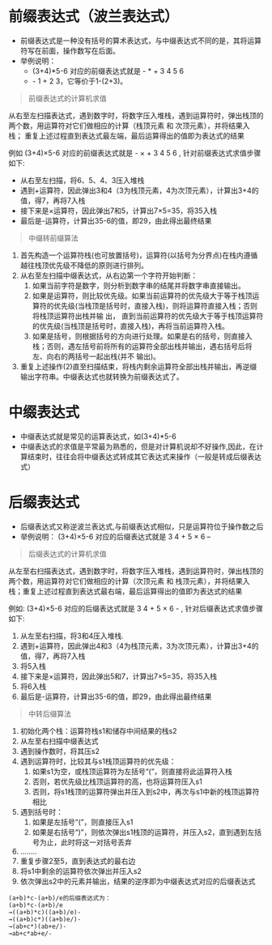 # 前缀表达式（波兰表达式）
- 前缀表达式是一种没有括号的算术表达式，与中缀表达式不同的是，其将运算符写在前面，操作数写在后面。
- 举例说明：
  - (3+4)*5-6 对应的前缀表达式就是 - * + 3 4 5 6
  - \- 1 + 2 3，它等价于1-(2+3)。




> 前缀表达式的计算机求值

从右至左扫描表达式，遇到数字时，将数字压入堆栈，遇到运算符时，弹出栈顶的两个数，用运算符对它们做相应的计算（栈顶元素 和 次顶元素），并将结果入栈；
重复上述过程直到表达式最左端，最后运算得出的值即为表达式的结果

例如 (3+4)×5-6 对应的前缀表达式就是 - × + 3 4 5 6 , 针对前缀表达式求值步骤如下:

- 从右至左扫描，将6、5、4、3压入堆栈
- 遇到+运算符，因此弹出3和4（3为栈顶元素，4为次顶元素），计算出3+4的值，得7，再将7入栈
- 接下来是×运算符，因此弹出7和5，计算出7×5=35，将35入栈
- 最后是-运算符，计算出35-6的值，即29，由此得出最终结果




> 中缀转前缀算法

1. 首先构造一个运算符栈(也可放置括号)，运算符(以括号为分界点)在栈内遵循越往栈顶优先级不降低的原则进行排列。
2. 从右至左扫描中缀表达式，从右边第一个字符开始判断：
   1. 如果当前字符是数字，则分析到数字串的结尾并将数字串直接输出。
   2. 如果是运算符，则比较优先级。如果当前运算符的优先级大于等于栈顶运算符的优先级(当栈顶是括号时，直接入栈)，则将运算符直接入栈；否则将栈顶运算符出栈并输    出，  直到当前运算符的优先级大于等于栈顶运算符的优先级(当栈顶是括号时，直接入栈)，再将当前运算符入栈。
   3. 如果是括号，则根据括号的方向进行处理。如果是右的括号，则直接入栈；否则，遇左括号前将所有的运算符全部出栈并输出，遇右括号后将左、向右的两括号一起出栈(并不 输出)。
3. 重复上述操作(2)直至扫描结束，将栈内剩余运算符全部出栈并输出，再逆缀输出字符串。中缀表达式也就转换为前缀表达式了。




# 中缀表达式

- 中缀表达式就是常见的运算表达式，如(3+4)*5-6
- 中缀表达式的求值是平常最为熟悉的，但是对计算机说却不好操作,因此，在计算结束时，往往会将中缀表达式转成其它表达式来操作（一般是转成后缀表达式）




# 后缀表达式

- 后缀表达式又称逆波兰表达式,与前缀表达式相似，只是运算符位于操作数之后
- 举例说明： (3+4)×5-6 对应的后缀表达式就是 3 4 + 5 × 6 –




> 后缀表达式的计算机求值

从左至右扫描表达式，遇到数字时，将数字压入堆栈，遇到运算符时，弹出栈顶的两个数，用运算符对它们做相应的计算（次顶元素 和 栈顶元素），并将结果入栈；重复上述过程直到表达式最右端，最后运算得出的值即为表达式的结果

例如: (3+4)×5-6 对应的后缀表达式就是 3 4 + 5 × 6 - , 针对后缀表达式求值步骤如下:

1. 从左至右扫描，将3和4压入堆栈.
2. 遇到+运算符，因此弹出4和3（4为栈顶元素，3为次顶元素），计算出3+4的值，得7，再将7入栈
3. 将5入栈
4. 接下来是×运算符，因此弹出5和7，计算出7×5=35，将35入栈
5. 将6入栈
6. 最后是-运算符，计算出35-6的值，即29，由此得出最终结果






> 中转后缀算法

1. 初始化两个栈：运算符栈s1和储存中间结果的栈s2
2. 从左至右扫描中缀表达式
3. 遇到操作数时，将其压s2
4. 遇到运算符时，比较其与s1栈顶运算符的优先级：
   1. 如果s1为空，或栈顶运算符为左括号“(”，则直接将此运算符入栈
   2. 否则，若优先级比栈顶运算符的高，也将运算符压入s1
   3. 否则，将s1栈顶的运算符弹出并压入到s2中，再次与s1中新的栈顶运算符相比
5. 遇到括号时：
   1. 如果是左括号“(”，则直接压入s1
   2. 如果是右括号“)”，则依次弹出s1栈顶的运算符，并压入s2，直到遇到左括号为止，此时将这一对括号丢弃
6. ........
7. 重复步骤2至5，直到表达式的最右边
8. 将s1中剩余的运算符依次弹出并压入s2
9. 依次弹出s2中的元素并输出，结果的逆序即为中缀表达式对应的后缀表达式


```
(a+b)*c-(a+b)/e的后缀表达式为：
(a+b)*c-(a+b)/e 
→((a+b)*c)((a+b)/e)-
→((a+b)c*)((a+b)e/)-
→(ab+c*)(ab+e/)-
→ab+c*ab+e/-
```